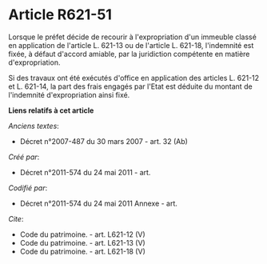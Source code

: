 # Article R621-51

Lorsque le préfet décide de recourir à l'expropriation d'un immeuble classé en application de l'article L. 621-13 ou de
l'article L. 621-18, l'indemnité est fixée, à défaut d'accord amiable, par la juridiction compétente en matière
d'expropriation.

Si des travaux ont été exécutés d'office en application des articles L. 621-12 et L. 621-14, la part des frais engagés par
l'Etat est déduite du montant de l'indemnité d'expropriation ainsi fixé.

**Liens relatifs à cet article**

_Anciens textes_:

  - Décret n°2007-487 du 30 mars 2007 - art. 32 (Ab)

_Créé par_:

  - Décret n°2011-574 du 24 mai 2011  - art.

_Codifié par_:

  - Décret n°2011-574 du 24 mai 2011 Annexe - art.

_Cite_:

  - Code du patrimoine. - art. L621-12 (V)
  - Code du patrimoine. - art. L621-13 (V)
  - Code du patrimoine. - art. L621-18 (V)
